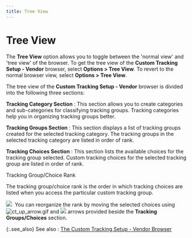 ```yaml
---
title: Tree View
---
```


# Tree View


The **Tree View** option allows  you to toggle between the 'normal view' and 'tree view' of the browser.  To get the tree view of the **Custom Tracking 
 Setup - Vendor** browser, select **Options 
 &gt; Tree View**. To revert to the normal browser view, select **Options &gt; Tree View**.


The tree view of the **Custom Tracking 
 Setup - Vendor** browser is divided into the following three sections:


**Tracking Category Section**
: This section allows you to create categories and  sub-categories for classifying tracking groups. Tracking categories help  you in organizing tracking groups better.


**Tracking Groups Section**
: This section displays a list of tracking groups  created for the selected tracking category. The tracking groups in the  selected tracking category are listed in order of rank.


**Tracking Choices Section**
: This section lists the available choices for the  tracking group selected. Custom tracking choices for the selected tracking  group are listed in order of rank.


Tracking Group/Choice Rank


The tracking group/choice rank is the order in which tracking choices  are listed when you access the particular custom tracking group.


![]({{site.ct_baseurl}}/img/note.gif)  You  can reorganize the rank by moving the selected choices using ![ct_up_arrow.gif]({{site.ct_baseurl}}/img/ct_up_arrow.gif) and ![]({{site.ct_baseurl}}/img/ct_down_arrow.gif) arrows provided beside the **Tracking 
 Groups/Choices** section.


{:.see_also}
See also
: [The  Custom Tracking Setup - Vendor Browser]({{site.ct_baseurl}}/vendor-tracking/the_custom_tracking_setup_vendor_browser.html)
